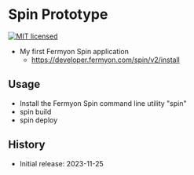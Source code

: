 # Spin Prototype

[![MIT licensed][mit-badge]][mit-url]

[mit-badge]: https://img.shields.io/badge/license-MIT-blue.svg
[mit-url]: https://github.com/david-wallace-croft/spin-prototype/blob/main/LICENSE.txt

- My first Fermyon Spin application
  - https://developer.fermyon.com/spin/v2/install

## Usage

- Install the Fermyon Spin command line utility "spin"
- spin build
- spin deploy

## History

- Initial release: 2023-11-25
